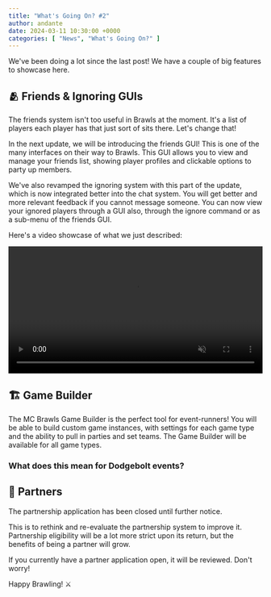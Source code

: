 ```yaml
---
title: "What's Going On? #2"
author: andante
date: 2024-03-11 10:30:00 +0000
categories: [ "News", "What's Going On?" ]
---
```


We've been doing a lot since the last post! We have a couple of big features to showcase here.

## 🫂 Friends & Ignoring GUIs

The friends system isn't too useful in Brawls at the moment. It's a list of players each player has that just sort of sits there. Let's change that!

In the next update, we will be introducing the friends GUI! This is one of the many interfaces on their way to Brawls. This GUI allows you to view and manage your friends list, showing player profiles and clickable options to party up members.

We've also revamped the ignoring system with this part of the update, which is now integrated better into the chat system. You will get better and more relevant feedback if you cannot message someone. You can now view your ignored players through a GUI also, through the ignore command or as a sub-menu of the friends GUI.

Here's a video showcase of what we just described:


<video width="100%" preload="auto" muted controls>
    <source src="/assets/vid/friends-and-ignore.mp4" type="video/mp4"/>
</video>


## 🏗️ Game Builder

The MC Brawls Game Builder is the perfect tool for event-runners! You will be able to build custom game instances, with settings for each game type and the ability to pull in parties and set teams. The Game Builder will be available for all game types.

### What does this mean for Dodgebolt events?

## 🤝 Partners

The partnership application has been closed until further notice.

This is to rethink and re-evaluate the partnership system to improve it. Partnership eligibility will be a lot more strict upon its return, but the benefits of being a partner will grow.

If you currently have a partner application open, it will be reviewed. Don't worry!

Happy Brawling! ⚔️
